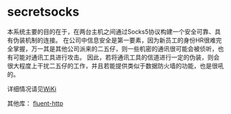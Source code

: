# secretsocks
本系统主要的目的在于，在两台主机之间通过Socks5协议构建一个安全可靠、具有伪装机制的连接。
在公司中信息安全是第一要素，因为新员工的身份HR很难完全掌握，万一其是其他公司派来的二五仔，则一些机密的通讯很可能会被侦听，也有可能对通讯工具进行攻击。
因此，若将通讯工具的信道进行一定的伪装，则会很大程度上干扰二五仔的工作，并且若能提供类似于数据防火墙的功能，也是很吼的。

详细情况请见<a href="https://github.com/qwesdfok/secretsocks/wiki">WiKi</a>

其他库：
<a href="https://github.com/CodeStory/fluent-http">fluent-http</a>